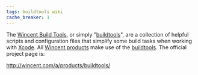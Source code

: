 ```yaml
---
tags: buildtools wiki
cache_breaker: 1
---
```


The [Wincent Build Tools](/wiki/Wincent_Build_Tools), or simply "[buildtools](/wiki/buildtools)", are a collection of helpful scripts and configuration files that simplify some build tasks when working with [Xcode](/wiki/Xcode). All [Wincent products](/wiki/Wincent_products) make use of the [buildtools](/wiki/buildtools). The official project page is:

<http://wincent.com/a/products/buildtools/>
